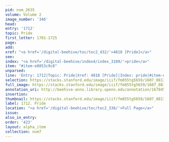 ```yaml
---
pid: num_2635
volume: Volume 2
image_number: '346'
head:
entry: '1712'
topic: Pride
first_letter: 1701-1725
page:
add:
xref: "<a href='/digital-beehive/toc/toc2_432/'>4818 [Pride]</a>"
see:
index: "<a href='/digital-beehive/index4/index_3189/'>pride</a>"
item: "#item-e8853c9c8"
unparsed:
line: 'Entry: 1712|Topic: Pride|Xref: 4818 [Pride]|Index: pride|#item-e8853c9c8'
selection: https://stacks.stanford.edu/image/iiif/fm855tg5659/1607_0813/955,726,2823,603/full/0/default.jpg
full_image: https://stacks.stanford.edu/image/iiif/fm855tg5659/1607_0813/full/full/0/default.jpg
annotation_uri: http://beehive-anno.library.upenn.edu/annotation/1678457358385
insertion:
thumbnail: https://stacks.stanford.edu/image/iiif/fm855tg5659/1607_0813/955,726,600,180/250,/0/default.jpg
label: 1712. Pride
location: "<a href='/digital-beehive/toc/toc2_336/'>Full Page</a>"
issue:
also_in_entry:
order: '423'
layout: alpha_item
collection: num7
---
```

